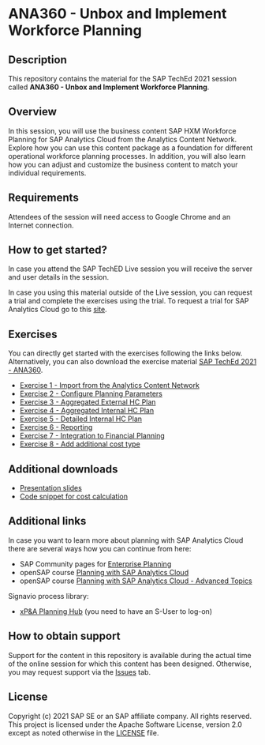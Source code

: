 # ANA360 - Unbox and Implement Workforce Planning

## Description

This repository contains the material for the SAP TechEd 2021 session called **ANA360 - Unbox and Implement Workforce Planning**.

## Overview

In this session, you will use the business content SAP HXM Workforce Planning for SAP Analytics Cloud from the Analytics Content Network. Explore how you can use this content package as a foundation for different operational workforce planning processes. In addition, you will also learn how you can adjust and customize the business content to match your individual requirements.



## Requirements

Attendees of the session will need access to Google Chrome and an Internet connection.

## How to get started?
In case you attend the SAP TechED Live session you will receive the server and user details in the session.

In case you using this material outside of the Live session, you can request a trial and complete the exercises using the trial. To request a trial for SAP Analytics Cloud go to this [site](https://www.sap.com/products/cloud-analytics/trial.html).



## Exercises

You can directly get started with the exercises following the links below. Alternatively, you can also download the exercise material [SAP TechEd 2021 - ANA360](materials/ANA360.pdf).

- [Exercise 1 - Import from the Analytics Content Network](exercises/ex1/)
- [Exercise 2 - Configure Planning Parameters](exercises/ex2/)
- [Exercise 3 - Aggregated External HC Plan](exercises/ex3/)
- [Exercise 4 - Aggregated Internal HC Plan](exercises/ex4/)
- [Exercise 5 - Detailed Internal HC Plan](exercises/ex5/)
- [Exercise 6 - Reporting](exercises/ex6/)
- [Exercise 7 - Integration to Financial Planning](exercises/ex7/)
- [Exercise 8 - Add additional cost type](exercises/ex8/)

## Additional downloads
- [Presentation slides](materials/ANA360_slides.pdf)
- [Code snippet for cost calculation](materials/code_snippet.txt)

## Additional links
In case you want to learn more about planning with SAP Analytics Cloud there are several ways how you can continue from here:
- SAP Community pages for [Enterprise Planning](https://community.sap.com/topics/cloud-analytics/planning)
- openSAP course [Planning with SAP Analytics Cloud](https://open.sap.com/courses/sac3/)
- openSAP course [Planning with SAP Analytics Cloud - Advanced Topics](https://open.sap.com/courses/sac4/)

Signavio process library:
- [xP&A Planning Hub](https://editor.signavio.com/p/hub?t=133874471fd84a7ebf723a6f8047ef71) (you need to have an S-User to log-on)
## How to obtain support

Support for the content in this repository is available during the actual time of the online session for which this content has been designed. Otherwise, you may request support via the [Issues](../../issues) tab.

## License
Copyright (c) 2021 SAP SE or an SAP affiliate company. All rights reserved. This project is licensed under the Apache Software License, version 2.0 except as noted otherwise in the [LICENSE](LICENSES/Apache-2.0.txt) file.
